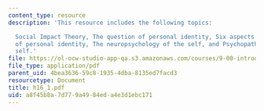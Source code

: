 ```yaml
---
content_type: resource
description: 'This resource includes the following topics:

  Social Impact Theory, The question of personal identity, Six aspects of a sense
  of personal identity, The neuropsychology of the self, and Psychopathology of the
  self.'
file: https://ol-ocw-studio-app-qa.s3.amazonaws.com/courses/9-00-introduction-to-psychology-fall-2004/a8f45b8a7d779a4984eda4e3d1ebc171_h16_1.pdf
file_type: application/pdf
parent_uid: 4bea3636-59c8-1935-4dba-8135ed7facd3
resourcetype: Document
title: h16_1.pdf
uid: a8f45b8a-7d77-9a49-84ed-a4e3d1ebc171
---
```

